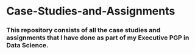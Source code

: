 # Case-Studies-and-Assignments
### This repository consists of all the case studies and assignments that I have done as part of my Executive PGP in Data Science.
